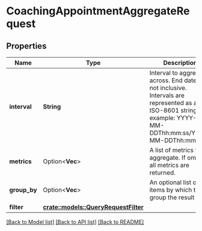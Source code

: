 # CoachingAppointmentAggregateRequest

## Properties

Name | Type | Description | Notes
------------ | ------------- | ------------- | -------------
**interval** | **String** | Interval to aggregate across. End date is not inclusive. Intervals are represented as an ISO-8601 string. For example: YYYY-MM-DDThh:mm:ss/YYYY-MM-DDThh:mm:ss | 
**metrics** | Option<**Vec<String>**> | A list of metrics to aggregate.  If omitted, all metrics are returned. | [optional]
**group_by** | Option<**Vec<String>**> | An optional list of items by which to group the result data. | [optional]
**filter** | [**crate::models::QueryRequestFilter**](QueryRequestFilter.md) |  | 

[[Back to Model list]](../README.md#documentation-for-models) [[Back to API list]](../README.md#documentation-for-api-endpoints) [[Back to README]](../README.md)


